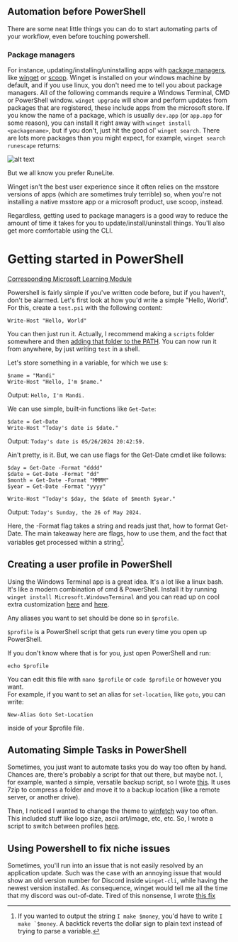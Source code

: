 ## Automation before PowerShell

There are some neat little things you can do to start automating parts of your workflow, even before touching powershell. 

### Package managers

For instance, updating/installing/uninstalling apps with [package managers](), like [winget](https://learn.microsoft.com/en-us/windows/package-manager/winget/) or [scoop](https://scoop.sh/). Winget is installed on your windows machine by default, and if you use linux, you don't need me to tell you about package managers. 
All of the following commands require a Windows Terminal, CMD or PowerShell window.
```winget upgrade``` will show and perform updates from packages that are registered, these include apps from the microsoft store. If you know the name of a package, which is usually ```dev.app``` (or ```app.app``` for some reason), you can install it right away with ```winget install <packagename>```, but if you don't, just hit the good ol' ```winget search```. There are lots more packages than you might expect, for example, ```winget search runescape``` returns:

![alt text](image.png)

But we all know you prefer RuneLite.

Winget isn't the best user experience since it often relies on the msstore versions of apps (which are sometimes truly terrible) so, when you're not installing a native msstore app or a microsoft product, use scoop, instead.

Regardless, getting used to package managers is a good way to reduce the amount of time it takes for you to update/install/uninstall things. You'll also get more comfortable using the CLI.

### 

# Getting started in PowerShell

[Corresponding Microsoft Learning Module](https://learn.microsoft.com/en-us/training/modules/introduction-to-powershell/)

Powershell is fairly simple if you've written code before, but if you haven't, don't be alarmed. Let's first look at how you'd write a simple "Hello, World".
For this, create a ```test.ps1``` with the following content:
```
Write-Host "Hello, World"
```
You can then just run it. Actually, I recommend making a ```scripts``` folder somewhere and then [adding that folder to the PATH](https://stackoverflow.com/questions/44272416/how-to-add-a-folder-to-path-environment-variable-in-windows-10-with-screensho). You can now run it from anywhere, by just writing ```test``` in a shell.

Let's store something in a variable, for which we use ```$```:
```
$name = "Mandi"
Write-Host "Hello, I'm $name."
```
Output: ```Hello, I'm Mandi.```

We can use simple, built-in functions like ```Get-Date```:
```
$date = Get-Date
Write-Host "Today's date is $date."
```
Output: ```Today's date is 05/26/2024 20:42:59.```

Ain't pretty, is it. But, we can use flags for the Get-Date cmdlet like follows:
```
$day = Get-Date -Format "dddd"
$date = Get-Date -Format "dd"
$month = Get-Date -Format "MMMM"
$year = Get-Date -Format "yyyy"

Write-Host "Today's $day, the $date of $month $year."
```
Output: ```Today's Sunday, the 26 of May 2024.```

Here, the -Format flag takes a string and reads just that, how to format Get-Date. The main takeaway here are flags, how to use them, and the fact that variables get processed within a string[^1].

## Creating a user profile in PowerShell

Using the Windows Terminal app is a great idea. It's a lot like a linux bash. It's like a modern combination of cmd & PowerShell. Install it by running ```winget install Microsoft.WindowsTerminal``` and you can read up on cool extra customization [here](https://dev.to/ansonh/customize-beautify-your-windows-terminal-2022-edition-541l) and [here](https://learn.microsoft.com/en-us/windows/terminal/tutorials/custom-prompt-setup).

Any aliases you want to set should be done so in `$profile`.

`$profile` is a PowerShell script that gets run every time you open up PowerShell.

If you don't know where that is for you, just open PowerShell and run:
```shell
echo $profile
```
You can edit this file with `nano $profile` or `code $profile` or however you want.\
For example, if you want to set an alias for `set-location`, like `goto`, you can write:
```shell
New-Alias Goto Set-Location
```
inside of your $profile file.

## Automating Simple Tasks in PowerShell

Sometimes, you just want to automate tasks you do way too often by hand. Chances are, there's probably a script for that out there, but maybe not. I, for example, wanted a simple, versatile backup script, so I wrote [this](https://github.com/FlyMandi/PWSH-Collection?tab=readme-ov-file#automated-backup). It uses 7zip to compress a folder and move it to a backup location (like a remote server, or another drive).

Then, I noticed I wanted to change the theme to [winfetch](https://github.com/lptstr/winfetch) way too often. This included stuff like logo size, ascii art/image, etc, etc. So, I wrote a script to switch between profiles [here](https://github.com/FlyMandi/PWSH-Collection?tab=readme-ov-file#swap-between-winfetch-configs).

## Using Powershell to fix niche issues

Sometimes, you'll run into an issue that is not easily resolved by an application update. Such was the case with an annoying issue that would show an old version number for Discord inside `winget-cli`, while having the newest version installed. As consequence, winget would tell me all the time that my discord was out-of-date. Tired of this nonsense, I wrote [this fix](https://github.com/FlyMandi/PWSH-Collection/tree/main?tab=readme-ov-file#fix-winget-showing-out-of-date-package-version-with-updated-app)

[^1]: If you wanted to output the string `I make $money`, you'd have to write ```I make `$money```. A backtick reverts the dollar sign to plain text instead of trying to parse a variable.